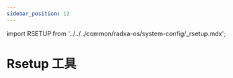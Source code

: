 ```yaml
---
sidebar_position: 12
---
```


import RSETUP from '../../../common/radxa-os/system-config/\_rsetup.mdx';

# Rsetup 工具

<RSETUP />

